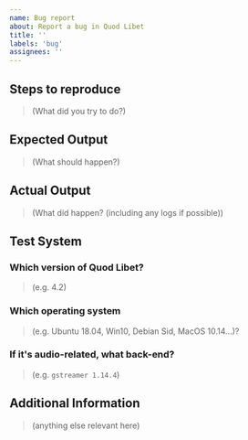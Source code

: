 ```yaml
---
name: Bug report
about: Report a bug in Quod Libet
title: ''
labels: 'bug'
assignees: ''
---
```


Steps to reproduce
------------------

> (What did you try to do?)


Expected Output
---------------

> (What should happen?)


Actual Output
-------------

> (What did happen? (including any logs if possible))


Test System
-----------

### Which version of Quod Libet?
> (e.g. 4.2)

### Which operating system 
> (e.g. Ubuntu 18.04, Win10, Debian Sid, MacOS 10.14...)?


### If it's audio-related, what back-end?
> (e.g. `gstreamer 1.14.4`)


Additional Information
----------------------

> (anything else relevant here)
